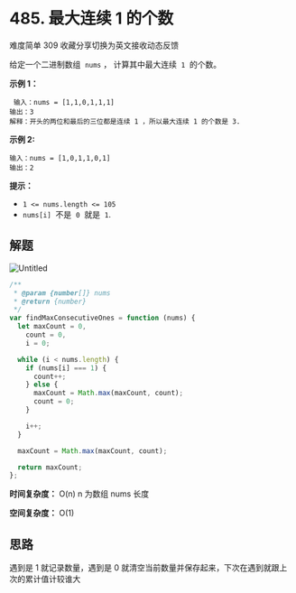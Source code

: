 # 485. 最大连续 1 的个数

难度简单 309 收藏分享切换为英文接收动态反馈

给定一个二进制数组  `nums` ， 计算其中最大连续  `1`  的个数。

**示例 1：**

```
 输入：nums = [1,1,0,1,1,1]
输出：3
解释：开头的两位和最后的三位都是连续 1 ，所以最大连续 1 的个数是 3.

```

**示例 2:**

```
输入：nums = [1,0,1,1,0,1]
输出：2

```

**提示：**

- `1 <= nums.length <= 105`
- `nums[i]`  不是  `0`  就是  `1`.

## 解题

![Untitled](https://s3-us-west-2.amazonaws.com/secure.notion-static.com/28f92d1f-8ab0-41c7-8ebf-979444e8c110/Untitled.png)

```jsx
/**
 * @param {number[]} nums
 * @return {number}
 */
var findMaxConsecutiveOnes = function (nums) {
  let maxCount = 0,
    count = 0,
    i = 0;

  while (i < nums.length) {
    if (nums[i] === 1) {
      count++;
    } else {
      maxCount = Math.max(maxCount, count);
      count = 0;
    }

    i++;
  }

  maxCount = Math.max(maxCount, count);

  return maxCount;
};
```

**时间复杂度：** O(n) n 为数组 nums 长度

**空间复杂度：** O(1)

## 思路

遇到是 1 就记录数量，遇到是 0 就清空当前数量并保存起来，下次在遇到就跟上次的累计值计较谁大
